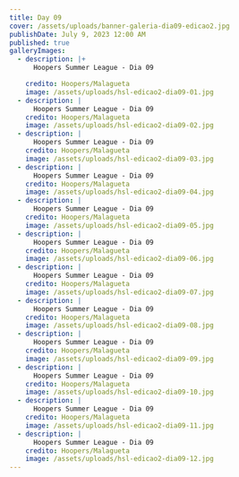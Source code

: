 ```yaml
---
title: Day 09
cover: /assets/uploads/banner-galeria-dia09-edicao2.jpg
publishDate: July 9, 2023 12:00 AM
published: true
galleryImages:
  - description: |+
      Hoopers Summer League - Dia 09

    credito: Hoopers/Malagueta
    image: /assets/uploads/hsl-edicao2-dia09-01.jpg
  - description: |
      Hoopers Summer League - Dia 09
    credito: Hoopers/Malagueta
    image: /assets/uploads/hsl-edicao2-dia09-02.jpg
  - description: |
      Hoopers Summer League - Dia 09
    credito: Hoopers/Malagueta
    image: /assets/uploads/hsl-edicao2-dia09-03.jpg
  - description: |
      Hoopers Summer League - Dia 09
    credito: Hoopers/Malagueta
    image: /assets/uploads/hsl-edicao2-dia09-04.jpg
  - description: |
      Hoopers Summer League - Dia 09
    credito: Hoopers/Malagueta
    image: /assets/uploads/hsl-edicao2-dia09-05.jpg
  - description: |
      Hoopers Summer League - Dia 09
    credito: Hoopers/Malagueta
    image: /assets/uploads/hsl-edicao2-dia09-06.jpg
  - description: |
      Hoopers Summer League - Dia 09
    credito: Hoopers/Malagueta
    image: /assets/uploads/hsl-edicao2-dia09-07.jpg
  - description: |
      Hoopers Summer League - Dia 09
    credito: Hoopers/Malagueta
    image: /assets/uploads/hsl-edicao2-dia09-08.jpg
  - description: |
      Hoopers Summer League - Dia 09
    credito: Hoopers/Malagueta
    image: /assets/uploads/hsl-edicao2-dia09-09.jpg
  - description: |
      Hoopers Summer League - Dia 09
    credito: Hoopers/Malagueta
    image: /assets/uploads/hsl-edicao2-dia09-10.jpg
  - description: |
      Hoopers Summer League - Dia 09
    credito: Hoopers/Malagueta
    image: /assets/uploads/hsl-edicao2-dia09-11.jpg
  - description: |
      Hoopers Summer League - Dia 09
    credito: Hoopers/Malagueta
    image: /assets/uploads/hsl-edicao2-dia09-12.jpg
---
```

